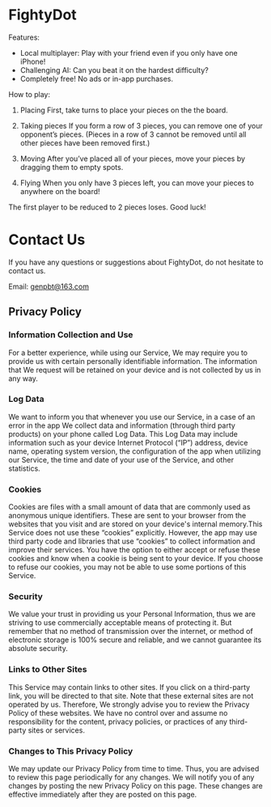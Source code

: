 # FightyDot

Features:
* Local multiplayer: Play with your friend even if you only have one iPhone!
* Challenging AI: Can you beat it on the hardest difficulty?
* Completely free! No ads or in-app purchases.

How to play:

1. Placing
First, take turns to place your pieces on the the board.

2. Taking pieces
If you form a row of 3 pieces, you can remove one of your opponent’s pieces.
(Pieces in a row of 3 cannot be removed until all other pieces have been removed first.)

3. Moving
After you’ve placed all of your pieces, move your pieces by dragging them to empty spots.

4. Flying
When you only have 3 pieces left, you can move your pieces to anywhere on the board!

The first player to be reduced to 2 pieces loses. Good luck!

# Contact Us

If you have any questions or suggestions about FightyDot, do not hesitate to contact us.

Email: genpbt@163.com


## Privacy Policy

### Information Collection and Use

For a better experience, while using our Service, We may require you to provide us with certain personally identifiable information. The information that We request will be retained on your device and is not collected by us in any way.

### Log Data 

We want to inform you that whenever you use our Service, in a case of an error in the app We collect data and information (through third party products) on your phone called Log Data. This Log Data may include information such as your device Internet Protocol (“IP”) address, device name, operating system version, the configuration of the app when utilizing our Service, the time and date of your use of the Service, and other statistics.

### Cookies

Cookies are files with a small amount of data that are commonly used as anonymous unique identifiers. These are sent to your browser from the websites that you visit and are stored on your device's internal memory.This Service does not use these “cookies” explicitly. However, the app may use third party code and libraries that use “cookies” to collect information and improve their services. You have the option to either accept or refuse these cookies and know when a cookie is being sent to your device. If you choose to refuse our cookies, you may not be able to use some portions of this Service.

### Security

We value your trust in providing us your Personal Information, thus we are striving to use commercially acceptable means of protecting it. But remember that no method of transmission over the internet, or method of electronic storage is 100% secure and reliable, and we cannot guarantee its absolute security.

### Links to Other Sites

This Service may contain links to other sites. If you click on a third-party link, you will be directed to that site. Note that these external sites are not operated by us. Therefore, We strongly advise you to review the Privacy Policy of these websites. We have no control over and assume no responsibility for the content, privacy policies, or practices of any third-party sites or services.

### Changes to This Privacy Policy

We may update our Privacy Policy from time to time. Thus, you are advised to review this page periodically for any changes. We will notify you of any changes by posting the new Privacy Policy on this page. These changes are effective immediately after they are posted on this page.
